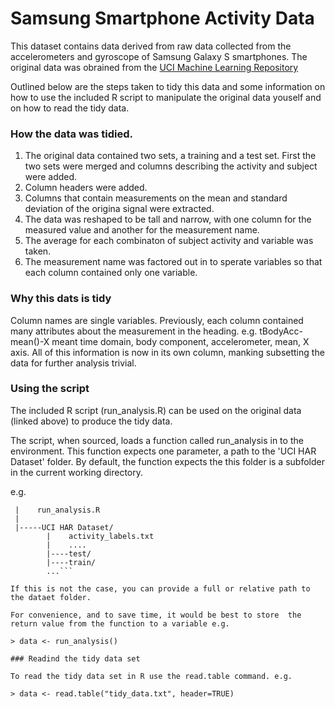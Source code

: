# Samsung Smartphone Activity Data

This dataset contains data derived from raw data collected from the accelerometers and gyroscope of 
Samsung Galaxy S smartphones. The original data was obrained from the [UCI Machine Learning Repository](http://archive.ics.uci.edu/ml/datasets/Human+Activity+Recognition+Using+Smartphones)

Outlined below are the steps taken to tidy this data and some information on how to use the included R script to manipulate the original data youself and on how to read the tidy data.

### How the data was tidied.

1. The original data contained two sets, a training and a test set. First the two sets were merged and columns describing the activity and subject were added.
2. Column headers were added.
3. Columns that contain measurements on the mean and standard deviation of the origina signal were extracted.
4. The data was reshaped to be tall and narrow, with one column for the measured value and another for the measurement name.
5. The average for each combinaton of subject activity and variable was taken.
6. The measurement name was factored out in to sperate variables so that each column contained only one variable.

### Why this dats is tidy

Column names are single variables. Previously, each column contained many attributes about the measurement in the heading. e.g. tBodyAcc-mean()-X meant time domain, body component, accelerometer, mean, X axis. All of this information is now in its own column, manking subsetting the data for further analysis trivial.

### Using the script

The included R script (run_analysis.R) can be used on the original data (linked above) to produce the tidy data.

The script, when sourced, loads a function called run_analysis in to the environment. This function expects one parameter, a path to the 'UCI HAR Dataset' folder. By default, the function expects the this folder is a subfolder in the current working directory. 

e.g.

```Working Directory/
 |    run_analysis.R
 | 
 |-----UCI HAR Dataset/
        |    activity_labels.txt
        |    ....
        |----test/
        |----train/
        ...```

If this is not the case, you can provide a full or relative path to the dataet folder.

For convenience, and to save time, it would be best to store  the return value from the function to a variable e.g.

> data <- run_analysis()

### Readind the tidy data set

To read the tidy data set in R use the read.table command. e.g.

> data <- read.table("tidy_data.txt", header=TRUE)
